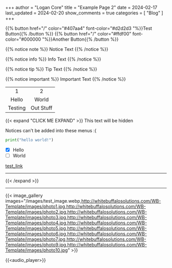 +++
author = "Logan Core"
title = "Example Page 2"
date = 2024-02-17
last_updated = 2024-02-20
show_comments = true
categories = [
    "Blog"
]
+++


{{% button href="/" color="#407aa4" font-color="#d2d2d3 "%}}Test Button{{% /button %}}
{{% button href="/" color="#ffdf00" font-color="#000000 "%}}Another Button{{% /button %}}

{{% notice note %}}
Notice Text
{{% /notice %}}


{{% notice info %}}
Info Text
{{% /notice %}}


{{% notice tip %}}
Tip Text
{{% /notice %}}


{{% notice important  %}}
Important Text
{{% /notice %}}


|||
|:-:|:-:|
| 1   | 2
| Hello     | World
| Testing   | Out Stuff



{{< expand "CLICK ME EXPAND" >}}
This text will be hidden

Notices can't be added into these menus :(

```python
print("hello world!")
```
- [x] Hello
- [ ] World

[test_link](./sub_page_example)

---


{{< /expand >}}


---


{{< image_gallery images="/images/test_image.webp,http://whitebuffalosolutions.com/WB-Template/images/photo1.jpg,http://whitebuffalosolutions.com/WB-Template/images/photo2.jpg,http://whitebuffalosolutions.com/WB-Template/images/photo3.jpg,http://whitebuffalosolutions.com/WB-Template/images/photo4.jpg,http://whitebuffalosolutions.com/WB-Template/images/photo5.jpg,http://whitebuffalosolutions.com/WB-Template/images/photo6.jpg,http://whitebuffalosolutions.com/WB-Template/images/photo7.jpg,http://whitebuffalosolutions.com/WB-Template/images/photo9.jpg,http://whitebuffalosolutions.com/WB-Template/images/photo10.jpg" >}}



{{<audio_player>}}
